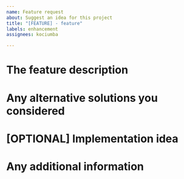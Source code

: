 ```yaml
---
name: Feature request
about: Suggest an idea for this project
title: "[FEATURE] - feature"
labels: enhancement
assignees: kociumba

---
```


# The feature description

# Any alternative solutions you considered

# [OPTIONAL] Implementation idea

# Any additional information
